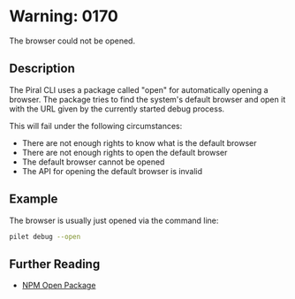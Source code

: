 # Warning: 0170

The browser could not be opened.

## Description

The Piral CLI uses a package called "open" for automatically opening a browser.
The package tries to find the system's default browser and open it with the URL
given by the currently started debug process.

This will fail under the following circumstances:

- There are not enough rights to know what is the default browser
- There are not enough rights to open the default browser
- The default browser cannot be opened
- The API for opening the default browser is invalid

## Example

The browser is usually just opened via the command line:

```sh
pilet debug --open
```

## Further Reading

- [NPM Open Package](https://www.npmjs.com/package/open)
